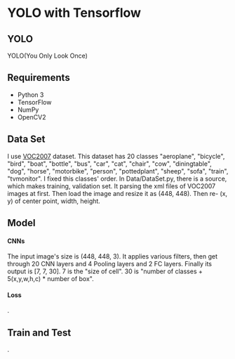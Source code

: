 # YOLO with Tensorflow
 
 
 
## YOLO
YOLO(You Only Look Once) 
 
 
 
## Requirements
- Python 3
- TensorFlow
- NumPy
- OpenCV2
 
## Data Set
I use [VOC2007](http://host.robots.ox.ac.uk/pascal/VOC/voc2007/) dataset. This dataset has 20 classes "aeroplane", "bicycle", "bird", "boat", "bottle", "bus", "car", "cat", "chair", "cow", "diningtable", "dog", "horse", "motorbike", "person", "pottedplant", "sheep", "sofa", "train", "tvmonitor". I fixed this classes' order. In Data/DataSet.py, there is a source, which makes training, validation set. It parsing the xml files of VOC2007 images at first. Then load the image and resize it as (448, 448). Then re- (x, y) of center point, width, height.
 
## Model
#### CNNs
The input image's size is (448, 448, 3). It applies various filters, then get through 20 CNN layers and 4 Pooling layers and 2 FC layers. Finally its output is [7, 7, 30]. 7 is the "size of cell". 30 is "number of classes + 5(x,y,w,h,c) * number of box".
 
#### Loss
.
 
 
## Train and Test
.
